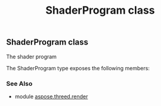 ﻿---
title: ShaderProgram class
second_title: Aspose.3D for Python via .NET API References
description: 
type: docs
weight: 310
url: /python-net/aspose.threed.render/shaderprogram/
is_root: false
---

## ShaderProgram class

The shader program



The ShaderProgram type exposes the following members:

### See Also

* module [aspose.threed.render](../)
